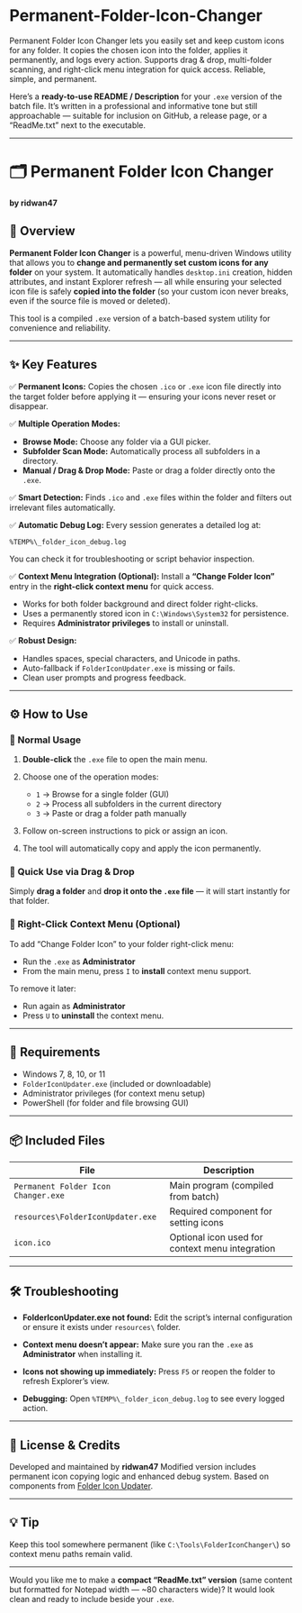 # Permanent-Folder-Icon-Changer
Permanent Folder Icon Changer lets you easily set and keep custom icons for any folder. It copies the chosen icon into the folder, applies it permanently, and logs every action. Supports drag &amp; drop, multi-folder scanning, and right-click menu integration for quick access. Reliable, simple, and permanent.



Here’s a **ready-to-use README / Description** for your `.exe` version of the batch file. It’s written in a professional and informative tone but still approachable — suitable for inclusion on GitHub, a release page, or a “ReadMe.txt” next to the executable.

---

# 🗂️ Permanent Folder Icon Changer

**by ridwan47**

## 📘 Overview

**Permanent Folder Icon Changer** is a powerful, menu-driven Windows utility that allows you to **change and permanently set custom icons for any folder** on your system.
It automatically handles `desktop.ini` creation, hidden attributes, and instant Explorer refresh — all while ensuring your selected icon file is safely **copied into the folder** (so your custom icon never breaks, even if the source file is moved or deleted).

This tool is a compiled `.exe` version of a batch-based system utility for convenience and reliability.

---

## ✨ Key Features

✅ **Permanent Icons:**
Copies the chosen `.ico` or `.exe` icon file directly into the target folder before applying it — ensuring your icons never reset or disappear.

✅ **Multiple Operation Modes:**

* **Browse Mode:** Choose any folder via a GUI picker.
* **Subfolder Scan Mode:** Automatically process all subfolders in a directory.
* **Manual / Drag & Drop Mode:** Paste or drag a folder directly onto the `.exe`.

✅ **Smart Detection:**
Finds `.ico` and `.exe` files within the folder and filters out irrelevant files automatically.

✅ **Automatic Debug Log:**
Every session generates a detailed log at:

```
%TEMP%\_folder_icon_debug.log
```

You can check it for troubleshooting or script behavior inspection.

✅ **Context Menu Integration (Optional):**
Install a **“Change Folder Icon”** entry in the **right-click context menu** for quick access.

* Works for both folder background and direct folder right-clicks.
* Uses a permanently stored icon in `C:\Windows\System32` for persistence.
* Requires **Administrator privileges** to install or uninstall.

✅ **Robust Design:**

* Handles spaces, special characters, and Unicode in paths.
* Auto-fallback if `FolderIconUpdater.exe` is missing or fails.
* Clean user prompts and progress feedback.

---

## ⚙️ How to Use

### 🔹 Normal Usage

1. **Double-click** the `.exe` file to open the main menu.
2. Choose one of the operation modes:

   * `1` → Browse for a single folder (GUI)
   * `2` → Process all subfolders in the current directory
   * `3` → Paste or drag a folder path manually
3. Follow on-screen instructions to pick or assign an icon.
4. The tool will automatically copy and apply the icon permanently.

### 🔹 Quick Use via Drag & Drop

Simply **drag a folder** and **drop it onto the `.exe` file** — it will start instantly for that folder.

### 🔹 Right-Click Context Menu (Optional)

To add “Change Folder Icon” to your folder right-click menu:

* Run the `.exe` as **Administrator**
* From the main menu, press `I` to **install** context menu support.

To remove it later:

* Run again as **Administrator**
* Press `U` to **uninstall** the context menu.

---

## 🧩 Requirements

* Windows 7, 8, 10, or 11
* `FolderIconUpdater.exe` (included or downloadable)
* Administrator privileges (for context menu setup)
* PowerShell (for folder and file browsing GUI)

---

## 📦 Included Files

| File                                | Description                                     |
| ----------------------------------- | ----------------------------------------------- |
| `Permanent Folder Icon Changer.exe` | Main program (compiled from batch)              |
| `resources\FolderIconUpdater.exe`   | Required component for setting icons            |
| `icon.ico`                          | Optional icon used for context menu integration |

---

## 🛠️ Troubleshooting

* **FolderIconUpdater.exe not found:**
  Edit the script’s internal configuration or ensure it exists under `resources\` folder.

* **Context menu doesn’t appear:**
  Make sure you ran the `.exe` as **Administrator** when installing it.

* **Icons not showing up immediately:**
  Press `F5` or reopen the folder to refresh Explorer’s view.

* **Debugging:**
  Open `%TEMP%\_folder_icon_debug.log` to see every logged action.

---

## 🧾 License & Credits

Developed and maintained by **ridwan47**
Modified version includes permanent icon copying logic and enhanced debug system.
Based on components from [Folder Icon Updater](https://github.com/ramdany7/Folder-Icon-Updater).

---

## 💡 Tip

Keep this tool somewhere permanent (like `C:\Tools\FolderIconChanger\`) so context menu paths remain valid.

---

Would you like me to make a **compact “ReadMe.txt” version** (same content but formatted for Notepad width — ~80 characters wide)? It would look clean and ready to include beside your `.exe`.
